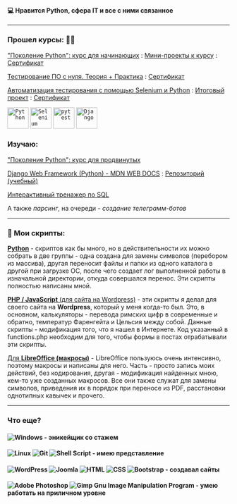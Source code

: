 #### :computer: Нравится Python, сфера IT и все с ними связанное
---
### Прошел курсы: :man_student:

["Поколение Python": курс для начинающих](https://stepik.org/course/58852) : [Мини-проекты к курсу](https://github.com/albusD0/BEEGEEK/tree/main/course_1_for_beginners) : [Сертификат](https://stepik.org/cert/2491970)

[Тестирование ПО с нуля. Теория + Практика](https://github.com/albusD0/Software-Testing-From-Scratch/edit/main/README.md) : [Сертификат](https://stepik.org/cert/2355954)

[Автоматизация тестирования с помощью Selenium и Python](https://stepik.org/course/575) : [Итоговый проект](https://github.com/albusD0/stepik_auto_tests_course/tree/main/learning_page_object_model) : [Сертификат](https://stepik.org/cert/2505453)

<div >
	<code><img width="48" src="https://user-images.githubusercontent.com/25181517/183423507-c056a6f9-1ba8-4312-a350-19bcbc5a8697.png" alt="Python" title="Python"/></code>
	<code><img width="48" src="https://user-images.githubusercontent.com/25181517/184103699-d1b83c07-2d83-4d99-9a1e-83bd89e08117.png" alt="Selenium" title="Selenium"/></code>
	<code><img width="48" src="https://user-images.githubusercontent.com/25181517/184117132-9e89a93b-65fb-47c3-91e7-7d0f99e7c066.png" alt="pytest" title="pytest"/></code>
	<code><img width="48" src="https://github.com/marwin1991/profile-technology-icons/assets/62091613/9bf5650b-e534-4eae-8a26-8379d076f3b4" alt="Django" title="Django"/></code>
</div>

### Изучаю: 

["Поколение Python": курс для продвинутых](https://stepik.org/course/68343)

[Django Web Framework (Python) - MDN WEB DOCS](https://developer.mozilla.org/en-US/docs/Learn/Server-side/Django) : [Репозиторий (учебный)](https://github.com/albusD0/local_library_mdn_django)

[Интерактивный тренажер по SQL](https://stepik.org/course/63054/syllabus)

А также _парсинг_, на очереди - _создание телеграмм-ботов_

---

### :floppy_disk: Мои скрипты:

[**Python**](https://github.com/albusD0/my_python_scripts)
    - скриптов как бы много, но в действительности их можно собрать в две группы - одна создана для замены символов (перебором из массива), другая переносит файлы и папки из одного каталога в другой при загрузке ОС, после чего создает лог выполненной работы в изначальной директории, откуда совершался перенос. Эти скрипты полностью написаны мной.

[**PHP / JavaScript** (для сайта на Wordpress)](https://github.com/albusD0/wordpress_scripts_modified_by_me_4_dajuspravku)
    - эти скрипты я делал для своего сайта на **Wordpress**, который у меня когда-то был. Это, в основном, калькуляторы - перевода римских цифр в современные и обратно, температур Фаренгейта и Цельсия между собой. Данные скрипты - модификация того, что я нашел в Интернете. Код указанный в functions.php необходим для того, чтобы формы в постах отрабатывали эти скрипты.

[Для **LibreOffice (макросы)**](https://github.com/albusD0/my_vbs_scripts_4_libreoffice)
    - LibreOffice пользуюсь очень интенсивно, поэтому макросы и написаны для него. Часть - просто запись моих действий, без кодирования, другая - модификация найденных мною, кем-то уже созданных макросов. Все они также служат для замены символов, приведения их в порядок при переносе из PDF, расстановки однотипных кавычек и прочего.

---

### Что еще?
#### ![Windows](https://img.shields.io/badge/Windows-0078D6?style=for-the-badge&logo=windows&logoColor=white) - эникейщик со стажем

#### ![Linux](https://img.shields.io/badge/Linux-FCC624?style=for-the-badge&logo=linux&logoColor=black) ![Git](https://img.shields.io/badge/git-%23F05033.svg?style=for-the-badge&logo=git&logoColor=white) ![Shell Script](https://img.shields.io/badge/shell_script-%23121011.svg?style=for-the-badge&logo=gnu-bash&logoColor=white) - имею представление

#### ![WordPress](https://img.shields.io/badge/WordPress-%23117AC9.svg?style=for-the-badge&logo=WordPress&logoColor=white)    ![Joomla](https://img.shields.io/badge/joomla-%235091CD.svg?style=for-the-badge&logo=joomla&logoColor=white)    ![HTML](https://img.shields.io/badge/html-%23E34F26.svg?style=for-the-badge&logo=html&logoColor=white)    ![CSS](https://img.shields.io/badge/css-%231572B6.svg?style=for-the-badge&logo=css&logoColor=white)    ![Bootstrap](https://img.shields.io/badge/bootstrap-%238511FA.svg?style=for-the-badge&logo=bootstrap&logoColor=white) - создавал сайты

#### ![Adobe Photoshop](https://img.shields.io/badge/adobe%20photoshop-%2331A8FF.svg?style=for-the-badge&logo=adobe%20photoshop&logoColor=white)    ![Gimp Gnu Image Manipulation Program](https://img.shields.io/badge/Gimp-657D8B?style=for-the-badge&logo=gimp&logoColor=FFFFFF) - умею работать на приличном уровне
